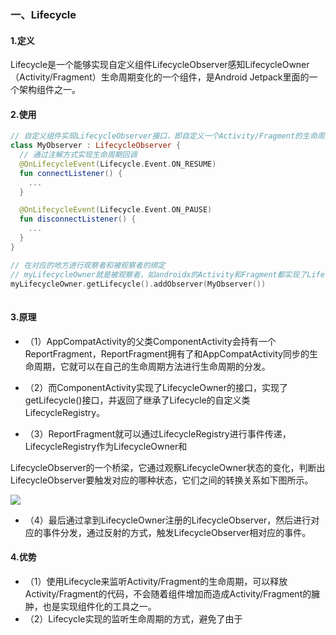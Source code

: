 ### 一、Lifecycle ###

#### 1.定义 ####

Lifecycle是一个能够实现自定义组件LifecycleObserver感知LifecycleOwner（Activity/Fragment）生命周期变化的一个组件，是Android Jetpack里面的一个架构组件之一。

#### 2.使用 ####

```kotlin
// 自定义组件实现LifecycleObserver接口，即自定义一个Activity/Fragment的生命周期观察者
class MyObserver : LifecycleObserver {
  // 通过注解方式实现生命周期回调
  @OnLifecycleEvent(Lifecycle.Event.ON_RESUME)
  fun connectListener() {
    ...
  }

  @OnLifecycleEvent(Lifecycle.Event.ON_PAUSE)
  fun disconnectListener() {
    ...
  }
}

// 在对应的地方进行观察者和被观察者的绑定
// myLifecycleOwner就是被观察者，如androidx的Activity和Fragment都实现了LifecycleOwner接口
myLifecycleOwner.getLifecycle().addObserver(MyObserver())
    
```

#### 3.原理 ####

- （1）AppCompatActivity的父类ComponentActivity会持有一个ReportFragment，ReportFragment拥有了和AppCompatActivity同步的生命周期，它就可以在自己的生命周期方法进行生命周期的分发。

- （2）而ComponentActivity实现了LifecycleOwner的接口，实现了getLifecycle()接口，并返回了继承了Lifecycle的自定义类LifecycleRegistry。
- （3）ReportFragment就可以通过LifecycleRegistry进行事件传递，LifecycleRegistry作为LifecycleOwner和

LifecycleObserver的一个桥梁，它通过观察LifecycleOwner状态的变化，判断出LifecycleObserver要触发对应的哪种状态，它们之间的转换关系如下图所示。

![](https://imgconvert.csdnimg.cn/aHR0cHM6Ly9waWMuZG93bmsuY2MvaXRlbS81ZTQ4MTU0NzQ4Yjg2NTUzZWU5MmQzN2YuanBn?x-oss-process=image/format,png)

- （4）最后通过拿到LifecycleOwner注册的LifecycleObserver，然后进行对应的事件分发，通过反射的方式，触发LifecycleObserver相对应的事件。

#### 4.优势 ####

- （1）使用Lifecycle来监听Activity/Fragment的生命周期，可以释放Activity/Fragment的代码，不会随着组件增加而造成Activity/Fragment的臃肿，也是实现组件化的工具之一。
- （2）Lifecycle实现的监听生命周期的方式，避免了由于





